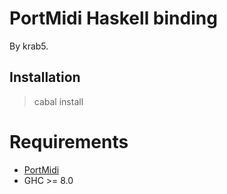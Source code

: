 # PortMidi Haskell binding

By krab5.

## Installation

> cabal install

# Requirements

* [PortMidi](http://portmedia.sourceforge.net/portmidi/)
* GHC >= 8.0


